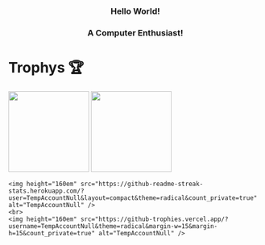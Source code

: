 
<h3 align="center">Hello World!<h3> 
<h3 align="center">A Computer Enthusiast!</h3>

# Trophys 🏆
<div>
    <img height="160em" src="https://github-readme-stats.vercel.app/api?username=TempAccountNull&show_icons=true&theme=radical&include_all_commits=true&count_private=true" />
    <img height="160em" src="https://github-readme-stats.vercel.app/api/top-langs/?username=TempAccountNull&layout=compact&langs_count=8&theme=radical&count_private=true" />
        
    <img height="160em" src="https://github-readme-streak-stats.herokuapp.com/?user=TempAccountNull&layout=compact&theme=radical&count_private=true" alt="TempAccountNull" /> 
    <br>
    <img height="160em" src="https://github-trophies.vercel.app/?username=TempAccountNull&theme=radical&margin-w=15&margin-h=15&count_private=true" alt="TempAccountNull" /> 

</div> 
